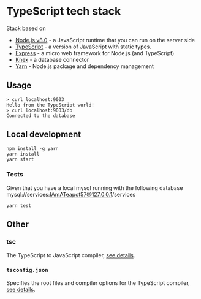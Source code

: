 # TypeScript tech stack
Stack based on
* [Node.js v8.0](https://nodejs.org/dist/latest-v8.x/docs/api/) - a JavaScript runtime that you can run on the server side
* [TypeScript](https://www.typescriptlang.org) - a version of JavaScript with static types.
* [Express](https://expressjs.com/) - a micro web framework for Node.js (and TypeScript)
* [Knex](http://knexjs.org/) - a database connector
* [Yarn](https://yarnpkg.com) - Node.js package and dependency management

## Usage
```
> curl localhost:9003
Hello from the TypeScript world!
> curl localhost:9003/db
Connected to the database
```

## Local development
```
npm install -g yarn
yarn install
yarn start
```

### Tests
Given that you have a local mysql running with the following database mysql://services:IAmATeapot57@127.0.0.1/services
```
yarn test
```

## Other

### tsc
The TypeScript to JavaScript compiler, [see details](https://www.typescriptlang.org/docs/handbook/compiler-options.html).

### `tsconfig.json`
Specifies the root files and compiler options for the TypeScript compiler, [see details](https://www.typescriptlang.org/docs/handbook/tsconfig-json.html).
